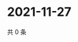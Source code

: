 # 2021-11-27

共 0 条

<!-- BEGIN WEIBO -->
<!-- 最后更新时间 Sat Nov 27 2021 07:11:35 GMT+0800 (China Standard Time) -->

<!-- END WEIBO -->
